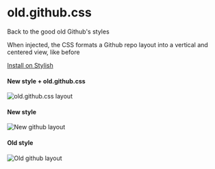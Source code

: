 # old.github.css
Back to the good old Github's styles

When injected, the CSS formats a Github repo layout into a vertical and centered view, like before

[Install on Stylish](https://userstyles.org/styles/185907/old-github-layout)

#### New style + old.github.css
![old.github.css layout](https://i.ibb.co/vX70RX2/Capture-d-e-cran-2020-06-28-a-00-38-29.png)

#### New style
![New github layout](https://i.ibb.co/z8x0q5v/Capture-d-e-cran-2020-06-28-a-00-37-40.png)

#### Old style
![Old github layout](https://i.ibb.co/9sjtpZS/Capture-d-e-cran-2020-06-28-a-00-36-50.png)
